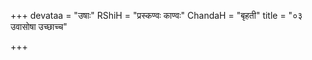 +++
devataa = "उषाः"
RShiH = "प्रस्कण्वः काण्वः"
ChandaH = "बृहती"
title = "०३ उवासोषा उच्छाच्च"

+++
